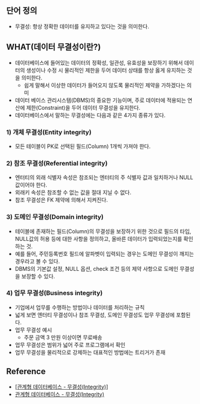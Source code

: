 ## 단어 정의

- 무결성: 항상 정확한 데이터를 유지하고 있다는 것을 의미한다.

## WHAT(데이터 무결성이란?)

- 데이터베이스에 들어있는 데이터의 정확성, 일관성, 유효성을 보장하기 위해서 데이터의 생성이나 수정 시 물리적인 제한을 두어 데이터 상태를 항상 옳게 유지하는 것을 의미한다.
  - 쉽게 말해서 이상한 데이터가 들어오지 않도록 물리적인 제약을 가하겠다는 의미
- 데이터 베이스 관리시스템(DBMS)의 중요한 기능이며, 주로 데이터에 적용되는 연산에 제한(Constraint)을 두어 데이터 무결성을 유지한다.
- 데이터베이스에서 말하는 무결성에는 다음과 같은 4가지 종류가 있다.

### 1) 개체 무결성(Entity integrity)

- 모든 테이블이 PK로 선택된 필드(Column) 1개씩 가져야 한다.

### 2) 참조 무결성(Referential integrity)

- 엔터티의 외래 식별자 속성은 참조되는 엔터티의 주 식별자 값과 일치하거나 NULL값이어야 한다.
- 외래키 속성은 참조할 수 없는 값을 절대 지닐 수 없다.
- 참조 무결성은 FK 제약에 의해서 지켜진다.

### 3) 도메인 무결성(Domain integrity)

- 테이블에 존재하는 필드(Column)의 무결성을 보장하기 위한 것으로 필드의 타입, NULL값의 허용 등에 대한 사항을 정의하고, 올바른 데이터가 입력되었는지를 확인하는 것.
- 예를 들어, 주민등록번호 필드에 알파벳이 입력되는 경우는 도메인 무결성이 깨지는 경우라고 볼 수 있다.
- DBMS의 기본값 설정, NULL 옵션, check 조건 등의 제약 사항으로 도메인 무결성을 보장할 수 있다.

### 4) 업무 무결성(Business integrity)

- 기업에서 업무를 수행하는 방법이나 데이터를 처리하는 규칙
- 넓게 보면 엔터티 무결성이나 참조 무결성, 도메인 무결성도 업무 무결성에 포함된다.
- 업무 무결성 예시
  - 주문 금액 3 만원 이상이면 무료배송
- 업무 무결성은 범위가 넓어 주로 프로그램에서 확인
- 업무 무결성을 물리적으로 강제하는 대표적인 방법에는 트리거가 존재

## Reference

- [[관계형 데이터베이스 - 무결성(Integrity)]](https://untitledtblog.tistory.com/123)
- [관계형 데이터베이스 - 무결성(Integrity)](https://velog.io/@full_accel/%EA%B4%80%EA%B3%84%ED%98%95-%EB%8D%B0%EC%9D%B4%ED%84%B0%EB%B2%A0%EC%9D%B4%EC%8A%A4-%EB%AC%B4%EA%B2%B0%EC%84%B1Integrity)
